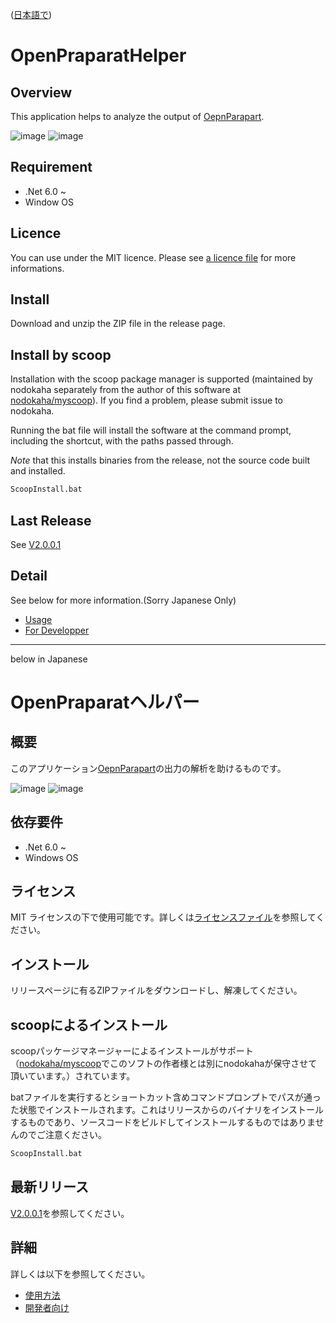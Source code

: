 ([日本語で](#OpenPraparatヘルパー))

OpenPraparatHelper
======

## Overview
This application helps to analyze the output of [OepnParapart](https://github.com/A5size/OpenPraparat).

![image](https://github.com/furaku/OpenPraparatHelper/assets/6436617/9f204239-706e-412f-be72-2f55547498db)
![image](https://github.com/furaku/OpenPraparatHelper/assets/6436617/bf19d82a-8630-4ff7-a7cd-790630ac01ab)

## Requirement
* .Net 6.0 ~
* Window OS

## Licence
You can use under the MIT licence. Please see [a licence file](LICENSE) for more informations.

## Install
Download and unzip the ZIP file in the release page.

## Install by scoop
Installation with the scoop package manager is supported (maintained by nodokaha separately from the author of this software at [nodokaha/myscoop](https://github.com/nodokaha/myscoop)).
If you find a problem, please submit issue to nodokaha.

Running the bat file will install the software at the command prompt, including the shortcut, with the paths passed through.

*Note* that this installs binaries from the release, not the source code built and installed.

```cmd
ScoopInstall.bat
```

## Last Release
See [V2.0.0.1](https://github.com/furaku/OpenPraparatHelper/releases/tag/v2.0.0.1)

## Detail
See below for more information.(Sorry Japanese Only)
* [Usage](https://github.com/furaku/OpenPraparatHelper/wiki/%E4%BD%BF%E7%94%A8%E6%96%B9%E6%B3%95)
* [For Developper](https://github.com/furaku/OpenPraparatHelper/wiki/%E9%96%8B%E7%99%BA%E8%80%85%E5%90%91%E3%81%91)

------


below in Japanese

OpenPraparatヘルパー
======

## 概要
このアプリケーション[OepnParapart](https://github.com/A5size/OpenPraparat)の出力の解析を助けるものです。

![image](https://github.com/furaku/OpenPraparatHelper/assets/6436617/9f204239-706e-412f-be72-2f55547498db)
![image](https://github.com/furaku/OpenPraparatHelper/assets/6436617/bf19d82a-8630-4ff7-a7cd-790630ac01ab)

## 依存要件
* .Net 6.0 ~
* Windows OS

## ライセンス
MIT ライセンスの下で使用可能です。詳しくは[ライセンスファイル](LICENSE)を参照してください。

## インストール
リリースページに有るZIPファイルをダウンロードし、解凍してください。

## scoopによるインストール
scoopパッケージマネージャーによるインストールがサポート（[nodokaha/myscoop](https://github.com/nodokaha/myscoop)でこのソフトの作者様とは別にnodokahaが保守させて頂いています。）されています。

batファイルを実行するとショートカット含めコマンドプロンプトでパスが通った状態でインストールされます。これはリリースからのバイナリをインストールするものであり、ソースコードをビルドしてインストールするものではありませんのでご注意ください。
```cmd
ScoopInstall.bat
```

## 最新リリース
[V2.0.0.1](https://github.com/furaku/OpenPraparatHelper/releases/tag/v2.0.0.1)を参照してください。

## 詳細
詳しくは以下を参照してください。
* [使用方法](https://github.com/furaku/OpenPraparatHelper/wiki/%E4%BD%BF%E7%94%A8%E6%96%B9%E6%B3%95)
* [開発者向け](https://github.com/furaku/OpenPraparatHelper/wiki/%E9%96%8B%E7%99%BA%E8%80%85%E5%90%91%E3%81%91)
